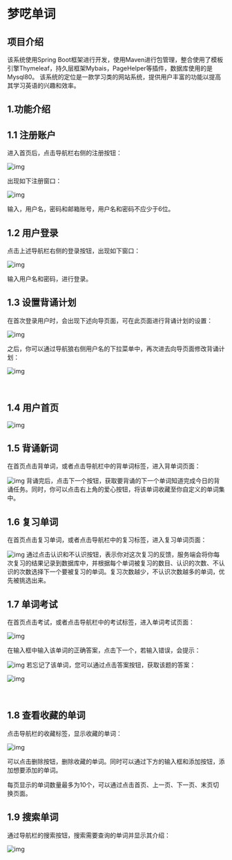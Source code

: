 # 梦呓单词

## 项目介绍
该系统使用Spring Boot框架进行开发，使用Maven进行包管理，整合使用了模板引擎Thymeleaf，持久层框架Mybais，PageHelper等插件，数据库使用的是Mysql80。
该系统的定位是一款学习类的网站系统，提供用户丰富的功能以提高其学习英语的兴趣和效率。



## 1.功能介绍
## 1.1    注册账户

进入首页后，点击导航栏右侧的注册按钮：

![img](file:///C:/Users/XSJ/AppData/Local/Temp/msohtmlclip1/01/clip_image002.jpg)

出现如下注册窗口：

![img](https://github.com/LastNight1997/myword/raw/master/img/注册.png)



 

输入，用户名，密码和邮箱账号，用户名和密码不应少于6位。

 

 

## 1.2    用户登录

点击上述导航栏右侧的登录按钮，出现如下窗口：

![img](https://github.com/LastNight1997/myword/raw/master/img/登录.png)

输入用户名和密码，进行登录。

 

## 1.3    设置背诵计划

在首次登录用户时，会出现下述向导页面，可在此页面进行背诵计划的设置：

![img](https://github.com/LastNight1997/myword/raw/master/img/背诵计划.png)


之后，你可以通过导航狼右侧用户名的下拉菜单中，再次进去向导页面修改背诵计划：

![img](https://github.com/LastNight1997/myword/raw/master/img/更改背诵计划.png)






​                  

## 1.4    用户首页

![img](https://github.com/LastNight1997/myword/raw/master/img/用户首页.png)


## 1.5    背诵新词

在首页点击背单词，或者点击导航栏中的背单词标签，进入背单词页面：

![img](https://github.com/LastNight1997/myword/raw/master/img/背诵新词.png)
背诵完后，点击下一个按钮，获取要背诵的下一个单词知道完成今日的背诵任务。同时，你可以点击右上角的爱心按钮，将该单词收藏至你自定义的单词集中。

 

 

## 1.6    复习单词

在首页点击复习单词，或者点击导航栏中的复习标签，进入复习单词页面：

![img](https://github.com/LastNight1997/myword/raw/master/img/复习单词.png)
通过点击认识和不认识按钮，表示你对这次复习的反馈，服务端会将你每次复习的结果记录到数据库中，并根据每个单词被复习的数目、认识的次数、不认识的次数选择下一个要被复习的单词。复习次数越少，不认识次数越多的单词，优先被挑选出来。

 

 

## 1.7    单词考试

在首页点击考试，或者点击导航栏中的考试标签，进入单词考试页面：

![img](https://github.com/LastNight1997/myword/raw/master/img/单词考试.png)


在输入框中输入该单词的正确答案，点击下一个，若输入错误，会提示：

![img](https://github.com/LastNight1997/myword/raw/master/img/错误.png)
若忘记了该单词，您可以通过点击答案按钮，获取该题的答案：

![img](https://github.com/LastNight1997/myword/raw/master/img/提示.png)




​                                       

 

 

## 1.8    查看收藏的单词

点击导航栏的收藏标签，显示收藏的单词：

![img](https://github.com/LastNight1997/myword/raw/master/img/收藏单词.png)


可以点击删除按钮，删除收藏的单词。同时可以通过下方的输入框和添加按钮，添加想要添加的单词。

每页显示的单词数量最多为10个，可以通过点击首页、上一页、下一页、末页切换页面。

 

## 1.9    搜索单词

通过导航栏的搜索按钮，搜索需要查询的单词并显示其介绍：

![img](https://github.com/LastNight1997/myword/raw/master/img/搜索单词.png)
